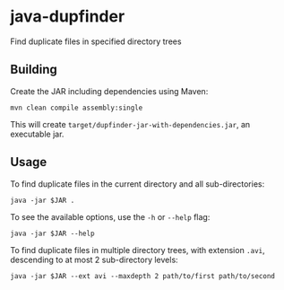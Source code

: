 # java-dupfinder

Find duplicate files in specified directory trees

Building
--------

Create the JAR including dependencies using Maven:

    mvn clean compile assembly:single

This will create `target/dupfinder-jar-with-dependencies.jar`,
an executable jar.

Usage
-----

To find duplicate files in the current directory and all sub-directories:

    java -jar $JAR .

To see the available options, use the `-h` or `--help` flag:

    java -jar $JAR --help

To find duplicate files in multiple directory trees, with extension `.avi`,
descending to at most 2 sub-directory levels:

    java -jar $JAR --ext avi --maxdepth 2 path/to/first path/to/second

